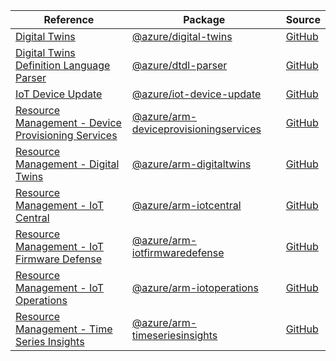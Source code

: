 | Reference | Package | Source |
|---|---|---|
|[Digital Twins](digital-twins-readme.md)|[@azure/digital-twins](https://www.npmjs.com/package/@azure/digital-twins)|[GitHub](https://github.com/Azure/azure-sdk-for-js/blob/main/)|
|[Digital Twins Definition Language Parser](dtdl-parser-readme.md)|[@azure/dtdl-parser](https://www.npmjs.com/package/@azure/dtdl-parser)|[GitHub](https://github.com/Azure/azure-sdk-for-js/blob/main/sdk/digitaltwins/dtdl-parser)|
|[IoT Device Update](iot-device-update-readme.md)|[@azure/iot-device-update](https://www.npmjs.com/package/@azure/iot-device-update)|[GitHub](https://github.com/Azure/azure-sdk-for-js/blob/main/)|
|[Resource Management - Device Provisioning Services](arm-deviceprovisioningservices-readme.md)|[@azure/arm-deviceprovisioningservices](https://www.npmjs.com/package/@azure/arm-deviceprovisioningservices)|[GitHub](https://github.com/Azure/azure-sdk-for-js/blob/main/sdk/deviceprovisioningservices/arm-deviceprovisioningservices)|
|[Resource Management - Digital Twins](arm-digitaltwins-readme.md)|[@azure/arm-digitaltwins](https://www.npmjs.com/package/@azure/arm-digitaltwins)|[GitHub](https://github.com/Azure/azure-sdk-for-js/blob/main/sdk/digitaltwins/arm-digitaltwins)|
|[Resource Management - IoT Central](arm-iotcentral-readme.md)|[@azure/arm-iotcentral](https://www.npmjs.com/package/@azure/arm-iotcentral)|[GitHub](https://github.com/Azure/azure-sdk-for-js/blob/main/sdk/iotcentral/arm-iotcentral)|
|[Resource Management - IoT Firmware Defense](arm-iotfirmwaredefense-readme.md)|[@azure/arm-iotfirmwaredefense](https://www.npmjs.com/package/@azure/arm-iotfirmwaredefense)|[GitHub](https://github.com/Azure/azure-sdk-for-js/blob/main/sdk/iotfirmwaredefense/arm-iotfirmwaredefense)|
|[Resource Management - IoT Operations](arm-iotoperations-readme.md)|[@azure/arm-iotoperations](https://www.npmjs.com/package/@azure/arm-iotoperations)|[GitHub](https://github.com/Azure/azure-sdk-for-js/blob/main/sdk/iotoperations/arm-iotoperations)|
|[Resource Management - Time Series Insights](arm-timeseriesinsights-readme.md)|[@azure/arm-timeseriesinsights](https://www.npmjs.com/package/@azure/arm-timeseriesinsights)|[GitHub](https://github.com/Azure/azure-sdk-for-js/blob/main/sdk/timeseriesinsights/arm-timeseriesinsights)|
